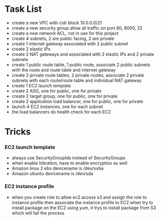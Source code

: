 # Task List

- create a new VPC with cidr block 10.0.0.0/21
- create a new security group allow all traffic on port 80, 8000, 22
- create a new network ACL, not in use for this project
- create 4 subnets, 2 are public facing, 2 are private
- create 1 internet gateway associated with 2 public subnet
- create 2 elastic IPs
- create 2 NAT gateways and associated with 2 elastic IPs and 2 private subnets
- create 1 public route table, 1 public route, associate 2 public subnets with the route and route table and internet gateway
- create 2 private route tables, 2 private routes, associate 2 private subnets with each route/route table and individual NAT gateway
- create 1 EC2 launch template
- create 2 ASG, one for public, one for private
- create 2 target group, one for public, one for private
- create 2 application load balancer, one for public, one for private
- launch 4 EC2 instances, one for each subnet
- the load balancers do health check for each EC2

# Tricks

### EC2 launch template
- always use SecurityGroupIds instead of SecurityGroups
- when enable hibration, have to enable encryption as well
- Amazon linux 2 ebs devicename is /dev/xvba
- Amazon ubuntu devicename is /dev/sda
### EC2 instance profile
- when you create role to allow ec2 access s3 and assign the role to instance profile then associate the instance profile to EC2
  when try to install package on the EC2 using yum, it trys to install package from S3 which will fail the process
